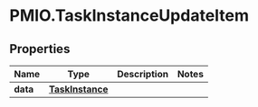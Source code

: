 # PMIO.TaskInstanceUpdateItem

## Properties
Name | Type | Description | Notes
------------ | ------------- | ------------- | -------------
**data** | [**TaskInstance**](TaskInstance.md) |  | 


